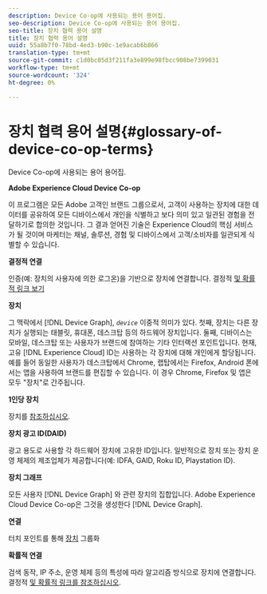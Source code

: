```yaml
---
description: Device Co-op에 사용되는 용어 용어집.
seo-description: Device Co-op에 사용되는 용어 용어집.
seo-title: 장치 협력 용어 설명
title: 장치 협력 용어 설명
uuid: 55a8b7f0-78bd-4ed3-b90c-1e9acab6b866
translation-type: tm+mt
source-git-commit: c1d0bc05d3f211fa3e899e98fbcc908be7399031
workflow-type: tm+mt
source-wordcount: '324'
ht-degree: 0%

---
```



# 장치 협력 용어 설명{#glossary-of-device-co-op-terms}

Device Co-op에 사용되는 용어 용어집.

**Adobe Experience Cloud Device Co-op**

이 프로그램은 모든 Adobe 고객인 브랜드 그룹으로서, 고객이 사용하는 장치에 대한 데이터를 공유하여 모든 디바이스에서 개인을 식별하고 보다 의미 있고 일관된 경험을 전달하기로 합의한 것입니다. 그 결과 얻어진 기술은 Experience Cloud의 핵심 서비스가 될 것이며 마케터는 채널, 솔루션, 경험 및 디바이스에서 고객/소비자를 일관되게 식별할 수 있습니다.

**결정적 연결**

인증(예: 장치의 사용자에 의한 로그온)을 기반으로 장치에 연결합니다. 결정적 [및 확률적 링크 보기](processes/links.md#concept-58bb7ab25f904f5f98d645e35205c931)

**장치**

그 맥락에서 [!DNL Device Graph], *`device`* 이중적 의미가 있다. 첫째, 장치는 다른 장치가 실행되는 태블릿, 휴대폰, 데스크탑 등의 하드웨어 장치입니다. 둘째, 디바이스는 모바일, 데스크탑 또는 사용자가 브랜드에 참여하는 기타 인터랙션 포인트입니다. 현재, 고유 [!DNL Experience Cloud] ID는 사용하는 각 장치에 대해 개인에게 할당됩니다. 예를 들어 동일한 사용자가 데스크탑에서 Chrome, 랩탑에서는 Firefox, Android 폰에서는 앱을 사용하여 브랜드를 편집할 수 있습니다. 이 경우 Chrome, Firefox 및 앱은 모두 &quot;장치&quot;로 간주됩니다.

**1인당 장치**

장치를 [참조하십시오](glossary.md#glossentry-5690d9a245634214b91890156e216950).

**장치 광고 ID(DAID)**

광고 용도로 사용할 각 하드웨어 장치에 고유한 ID입니다. 일반적으로 장치 또는 장치 운영 체제의 제조업체가 제공합니다(예: IDFA, GAID, Roku ID, Playstation ID).

**장치 그래프**

모든 사용자 [!DNL Device Graph] 와 관련 장치의 집합입니다. Adobe Experience Cloud Device Co-op은 그것을 생성한다 [!DNL Device Graph].

**연결**

터치 포인트를 통해 [장치](glossary.md#glossentry-5690d9a245634214b91890156e216950) 그룹화

**확률적 연결**

검색 동작, IP 주소, 운영 체제 등의 특성에 따라 알고리즘 방식으로 장치에 연결합니다. 결정적 [및 확률적 링크를 참조하십시오](processes/links.md#concept-58bb7ab25f904f5f98d645e35205c931).

